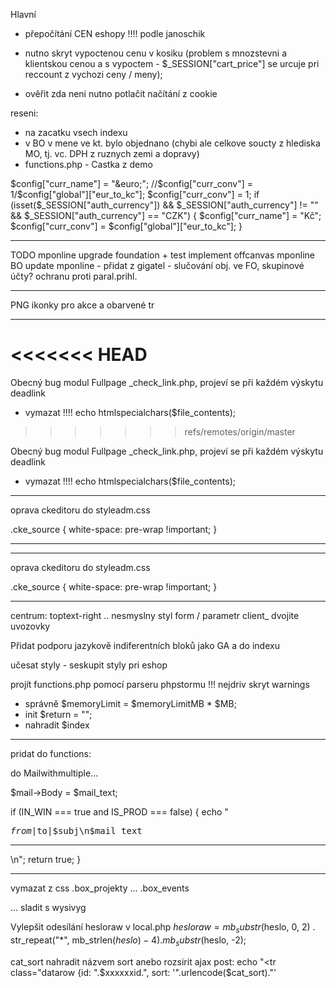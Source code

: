 Hlavní
- přepočítání CEN eshopy !!!!   podle janoschik

- nutno skryt vypoctenou cenu v kosiku (problem s mnozstevni a klientskou cenou a s vypoctem - $_SESSION["cart_price"] se urcuje pri reccount z vychozi ceny / meny); 
- ověřit zda neni nutno potlačit načítání z cookie

reseni:
- na zacatku vsech indexu
- v BO v mene ve kt. bylo objednano (chybi ale celkove soucty z hlediska MO, tj. vc. DPH z ruznych zemi a dopravy)
- functions.php - Castka z demo

$config["curr_name"] = "&euro;";
//$config["curr_conv"] = 1/$config["global"]["eur_to_kc"];
$config["curr_conv"] = 1;
if (isset($_SESSION["auth_currency"]) && $_SESSION["auth_currency"] != "" && $_SESSION["auth_currency"] == "CZK") {
  $config["curr_name"] = "Kč";
  $config["curr_conv"] = $config["global"]["eur_to_kc"];
}




******************************************

TODO
mponline upgrade foundation + test implement offcanvas
mponline BO update
mponline - přidat z gigatel - slučování obj. ve FO, skupinové účty?  ochranu proti paral.prihl.

*******************************************

PNG ikonky pro akce a obarvené tr

*******************************************

<<<<<<< HEAD
=======
Obecný bug
modul Fullpage _check_link.php, projeví se při každém výskytu deadlink
- vymazat !!!! echo htmlspecialchars($file_contents);
>>>>>>> refs/remotes/origin/master

Obecný bug
modul Fullpage _check_link.php, projeví se při každém výskytu deadlink
- vymazat !!!! echo htmlspecialchars($file_contents);


*******************************************
oprava ckeditoru   do styleadm.css

.cke_source {
  white-space: pre-wrap !important; 
}


*******************************************

*******************************************
oprava ckeditoru   do styleadm.css

.cke_source {
  white-space: pre-wrap !important; 
}


*******************************************

centrum:
toptext-right   .. nesmyslny styl
form / parametr client_ dvojite uvozovky


Přidat podporu jazykově indiferentních bloků jako GA
a do indexu
<?php
if (!empty($block["GA"])) echo stripslashes($block["GA"]);
?>

učesat styly - seskupit styly pri eshop

projít functions.php pomocí parseru phpstormu !!!
 nejdriv skryt warnings
- správně $memoryLimit = $memoryLimitMB * $MB;
- init $return = "";
- nahradit $index


************************

pridat do functions:

do Mailwithmultiple…

  $mail->Body = $mail_text;

  if (IN_WIN === true and IS_PROD === false) {
    echo "<pre>$from|$to|$subj\n$mail_text</pre><hr />\n";
    return true;
  }


************************

vymazat z css
.box_projekty …
.box_events

… sladit s wysivyg

Vylepšit odesílání hesloraw  v local.php
$hesloraw = mb_substr($heslo, 0, 2) . str_repeat("*", mb_strlen($heslo)-4) . mb_substr($heslo, -2);


cat_sort nahradit názvem sort anebo rozsirit ajax post:
echo "<tr class=\"datarow {id: ".$xxxxxxid.", sort: '".urlencode($cat_sort)."'
